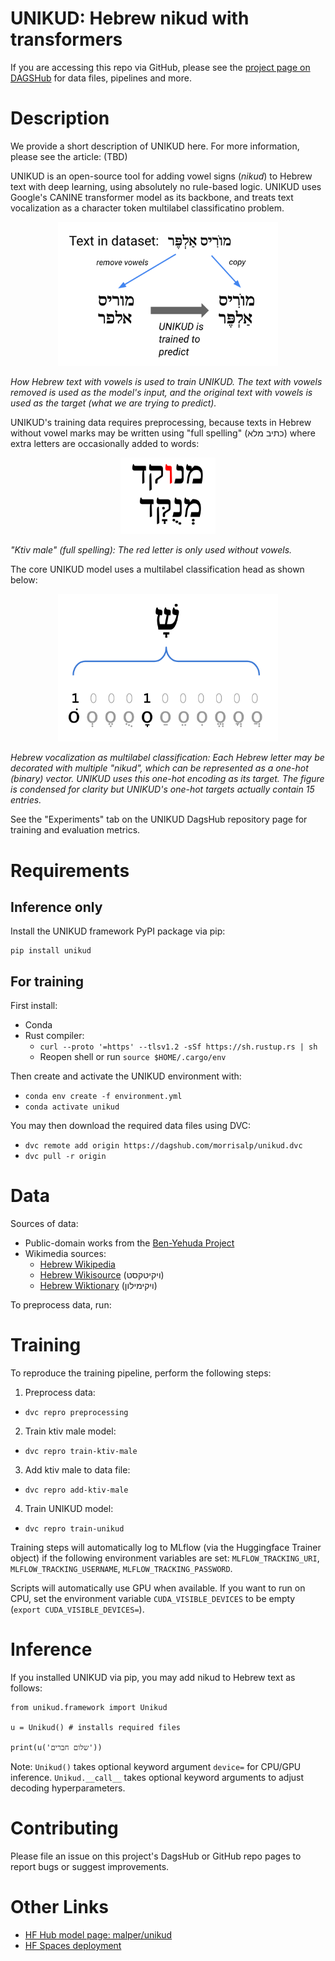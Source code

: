 # UNIKUD: Hebrew nikud with transformers

If you are accessing this repo via GitHub, please see the [project page on DAGSHub](https://dagshub.com/morrisalp/unikud) for data files, pipelines and more.

# Description

We provide a short description of UNIKUD here. For more information, please see the article: (TBD)

UNIKUD is an open-source tool for adding vowel signs (*nikud*) to Hebrew text with deep learning, using absolutely no rule-based logic.  UNIKUD uses Google's CANINE transformer model as its backbone, and treats text vocalization as a character token multilabel classificatino problem.

<p align="center">
<img src="img/training.png" width="70%" height="70%" alt="How data is used to train UNIKUD">
</p>

*How Hebrew text with vowels is used to train UNIKUD. The text with vowels removed is used as the model's input, and the original text with vowels is used as the target (what we are trying to predict).*

UNIKUD's training data requires preprocessing, because texts in Hebrew without vowel marks may be written using "full spelling" (כתיב מלא) where extra letters are occasionally added to words:

<p align="center">
<img src="img/ktiv-male.png" width="30%" height="30%" alt="Illustration of full spellings in Hebrew">
</p>

*"Ktiv male" (full spelling): The red letter is only used without vowels.*

The core UNIKUD model uses a multilabel classification head as shown below:

<p align="center">
<img src="img/ohe.png" width="70%" height="70%" alt="Illustration of one-hot encoded target">
</p>

*Hebrew vocalization as multilabel classification: Each Hebrew letter may be decorated with multiple "nikud", which can be represented as a one-hot (binary) vector. UNIKUD uses this one-hot encoding as its target. The figure is condensed for clarity but UNIKUD's one-hot targets actually contain 15 entries.*

See the "Experiments" tab on the UNIKUD DagsHub repository page for training and evaluation metrics.

# Requirements

## Inference only

Install the UNIKUD framework PyPI package via pip:

    pip install unikud

## For training

First install:

* Conda
* Rust compiler:
  * `curl --proto '=https' --tlsv1.2 -sSf https://sh.rustup.rs | sh`
  * Reopen shell or run `source $HOME/.cargo/env`

Then create and activate the UNIKUD environment with:

* `conda env create -f environment.yml`
* `conda activate unikud`

You may then download the required data files using DVC:

* `dvc remote add origin https://dagshub.com/morrisalp/unikud.dvc`
* `dvc pull -r origin`

# Data

Sources of data:

* Public-domain works from the [Ben-Yehuda Project](https://benyehuda.org/)
* Wikimedia sources:
  * [Hebrew Wikipedia](https://he.wikipedia.org/)
  * [Hebrew Wikisource](https://he.wikisource.org/) (ויקיטקסט)
  * [Hebrew Wiktionary](https://he.wiktionary.org/) (ויקימילון)

To preprocess data, run:

# Training

To reproduce the training pipeline, perform the following steps:

1. Preprocess data:
  * `dvc repro preprocessing`
2. Train ktiv male model:
  * `dvc repro train-ktiv-male`
3. Add ktiv male to data file:
  * `dvc repro add-ktiv-male`
4. Train UNIKUD model:
  * `dvc repro train-unikud`

Training steps will automatically log to MLflow (via the Huggingface Trainer object) if the following environment variables are set: `MLFLOW_TRACKING_URI`, `MLFLOW_TRACKING_USERNAME`, `MLFLOW_TRACKING_PASSWORD`.

Scripts will automatically use GPU when available. If you want to run on CPU, set the environment variable `CUDA_VISIBLE_DEVICES` to be empty (`export CUDA_VISIBLE_DEVICES=`).

# Inference

If you installed UNIKUD via pip, you may add nikud to Hebrew text as follows:

    from unikud.framework import Unikud

    u = Unikud() # installs required files

    print(u('שלום חברים'))

Note: `Unikud()` takes optional keyword argument `device=` for CPU/GPU inference. `Unikud.__call__` takes optional keyword arguments to adjust decoding hyperparameters.

# Contributing

Please file an issue on this project's DagsHub or GitHub repo pages to report bugs or suggest improvements.

# Other Links
* [HF Hub model page: malper/unikud](https://huggingface.co/malper/unikud)
* [HF Spaces deployment](https://huggingface.co/spaces/malper/unikud)